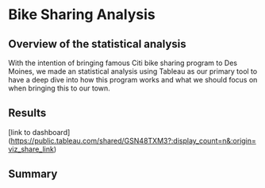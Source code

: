 # Bike Sharing Analysis
## Overview of the statistical analysis
With the intention of bringing famous Citi bike sharing program to Des Moines, we made an statistical analysis using Tableau as our primary tool to have a deep dive into how this program works and what we should focus on when bringing this to our town.

## Results
[link to dashboard] (https://public.tableau.com/shared/GSN48TXM3?:display_count=n&:origin=viz_share_link)

## Summary
